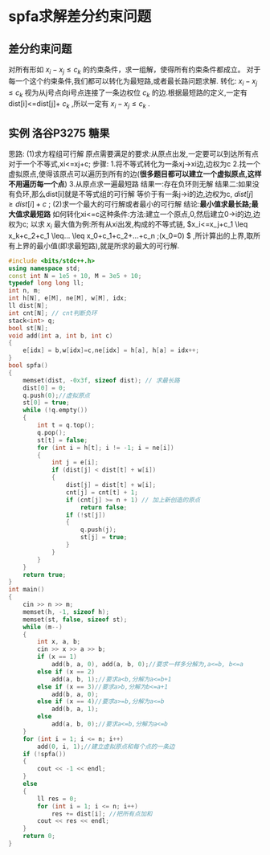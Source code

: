 # spfa求解差分约束问题

## 差分约束问题

对所有形如 $x_i-x_j\leq c_k$ 的约束条件，求一组解，使得所有约束条件都成立。
对于每一个这个约束条件,我们都可以转化为最短路,或者最长路问题求解.
转化: $x_i-x_j\leq c_k$ 视为从j号点向i号点连接了一条边权位 $c_k$ 的边.根据最短路的定义,一定有dist[i]<=dist[j]+ $c_k$ ,所以一定有 $x_i-x_j\leq c_k$ .

## 实例 洛谷P3275 糖果
思路:
(1)求方程组可行解
原点需要满足的要求:从原点出发,一定要可以到达所有点
对于一个不等式,xi<=xj+c;
步骤:
1.将不等式转化为一条xj->xi边,边权为c
2.找一个虚拟原点,使得该原点可以遍历到所有的边(**很多题目都可以建立一个虚拟原点,这样不用遍历每一个点**)
3.从原点求一遍最短路
结果一:存在负环则无解
结果二:如果没有负环,那么dist[i]就是不等式组的可行解
等价于有一条j->i的边,边权为c, $dist[j] \geq dist[i]+c$ ;
(2)求一个最大的可行解或者最小的可行解
结论:**最小值求最长路;最大值求最短路**
如何转化xi<=c这种条件:方法:建立一个原点,0,然后建立0->i的边,边权为c;
以求 $x_i$ 最大值为例:所有从xi出发,构成的不等式链, $x_i<=x_j+c_1 \leq x_k+c_2+c_1 \leq... \leq x_0+c_1+c_2+...+c_n ;(x_0=0) $ ,所计算出的上界,取所有上界的最小值(即求最短路),就是所求的最大的可行解. 



```cpp
#include <bits/stdc++.h>
using namespace std;
const int N = 1e5 + 10, M = 3e5 + 10;
typedef long long ll;
int n, m;
int h[N], e[M], ne[M], w[M], idx;
ll dist[N];
int cnt[N]; // cnt判断负环
stack<int> q;
bool st[N];
void add(int a, int b, int c)
{
    e[idx] = b,w[idx]=c,ne[idx] = h[a], h[a] = idx++;
}
bool spfa()
{
    memset(dist, -0x3f, sizeof dist); // 求最长路
    dist[0] = 0;
    q.push(0);//虚拟原点
    st[0] = true;
    while (!q.empty())
    {
        int t = q.top();
        q.pop();
        st[t] = false;
        for (int i = h[t]; i != -1; i = ne[i])
        {
            int j = e[i];
            if (dist[j] < dist[t] + w[i])
            {
                dist[j] = dist[t] + w[i];
                cnt[j] = cnt[t] + 1;
                if (cnt[j] >= n + 1) // 加上新创造的原点
                    return false;
                if (!st[j])
                {
                    q.push(j);
                    st[j] = true;
                }
            }
        }
    }
    return true;
}
int main()
{
    cin >> n >> m;
    memset(h, -1, sizeof h);
    memset(st, false, sizeof st);
    while (m--)
    {
        int x, a, b;
        cin >> x >> a >> b;
        if (x == 1)
            add(b, a, 0), add(a, b, 0);//要求一样多分解为,a<=b, b<=a
        else if (x == 2)
            add(a, b, 1);//要求a<b,分解为a<=b+1
        else if (x == 3)//要求a>b,分解为b<=a+1
            add(b, a, 0);
        else if (x == 4)//要求a>=b,分解为a<=b
            add(b, a, 1);
        else
            add(a, b, 0);//要求a<=b,分解为a<=b
    }
    for (int i = 1; i <= n; i++)
        add(0, i, 1);//建立虚拟原点和每个点的一条边
    if (!spfa())
    {
        cout << -1 << endl;
    }
    else
    {
        ll res = 0;
        for (int i = 1; i <= n; i++)
            res += dist[i]; //把所有点加和
        cout << res << endl;
    }
    return 0;
}
```